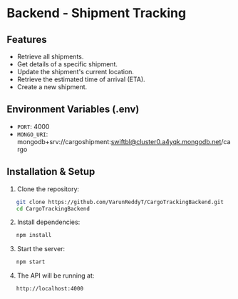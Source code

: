 # Backend - Shipment Tracking

## Features
- Retrieve all shipments.
- Get details of a specific shipment.
- Update the shipment's current location.
- Retrieve the estimated time of arrival (ETA).
- Create a new shipment.

## Environment Variables (.env)

- `PORT`: 4000
- `MONGO_URI`: mongodb+srv://cargoshipment:swiftbl@cluster0.a4yqk.mongodb.net/cargo

## Installation & Setup

1. Clone the repository:
   
```sh
   git clone https://github.com/VarunReddyT/CargoTrackingBackend.git
   cd CargoTrackingBackend
```
2. Install dependencies:
```sh
   npm install
```
3. Start the server:
```sh
   npm start
```
4. The API will be running at:
```sh
   http://localhost:4000
```



